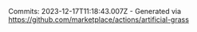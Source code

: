 Commits: 2023-12-17T11:18:43.007Z - Generated via https://github.com/marketplace/actions/artificial-grass
<br>
